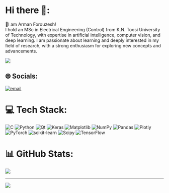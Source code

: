 

<!--
## Hi there 👋
**ArmanFz/ArmanFz** is a ✨ _special_ ✨ repository because its `README.md` (this file) appears on your GitHub profile.

Here are some ideas to get you started:

- 🔭 I’m currently working on ...
- 🌱 I’m currently learning ...
- 👯 I’m looking to collaborate on ...
- 🤔 I’m looking for help with ...
- 💬 Ask me about ...
- 📫 How to reach me: ...
- 😄 Pronouns: ...
- ⚡ Fun fact: ...
-->
# Hi there 👋:
🌟I am Arman Forouzesh!<br>I hold an MSc in Electrical Engineering (Control) from K.N. Toosi University of Technology, with expertise in artificial intelligence, computer vision, and deep learning. I am passionate about learning and deeply interested in my field of research, with a strong enthusiasm for exploring new concepts and
advancements.<br>

<a href="https://github.com/antonkomarev/github-profile-views-counter">
    <img src="https://komarev.com/ghpvc/?username=ArmanFz&style=for-the-badge">
</a>

## 🌐 Socials:
[![email](https://img.shields.io/badge/Email-D14836?logo=gmail&logoColor=white)](mailto:armanforouz0@gmail.com) 

# 💻 Tech Stack:
![C](https://img.shields.io/badge/c-%2300599C.svg?style=for-the-badge&logo=c&logoColor=white) ![Python](https://img.shields.io/badge/python-3670A0?style=for-the-badge&logo=python&logoColor=ffdd54) ![Qt](https://img.shields.io/badge/Qt-%23217346.svg?style=for-the-badge&logo=Qt&logoColor=white) ![Keras](https://img.shields.io/badge/Keras-%23D00000.svg?style=for-the-badge&logo=Keras&logoColor=white) ![Matplotlib](https://img.shields.io/badge/Matplotlib-%23ffffff.svg?style=for-the-badge&logo=Matplotlib&logoColor=black) ![NumPy](https://img.shields.io/badge/numpy-%23013243.svg?style=for-the-badge&logo=numpy&logoColor=white) ![Pandas](https://img.shields.io/badge/pandas-%23150458.svg?style=for-the-badge&logo=pandas&logoColor=white) ![Plotly](https://img.shields.io/badge/Plotly-%233F4F75.svg?style=for-the-badge&logo=plotly&logoColor=white) ![PyTorch](https://img.shields.io/badge/PyTorch-%23EE4C2C.svg?style=for-the-badge&logo=PyTorch&logoColor=white) ![scikit-learn](https://img.shields.io/badge/scikit--learn-%23F7931E.svg?style=for-the-badge&logo=scikit-learn&logoColor=white) ![Scipy](https://img.shields.io/badge/SciPy-%230C55A5.svg?style=for-the-badge&logo=scipy&logoColor=%white) ![TensorFlow](https://img.shields.io/badge/TensorFlow-%23FF6F00.svg?style=for-the-badge&logo=TensorFlow&logoColor=white)
# 📊 GitHub Stats:
<!--
![](https://github-readme-stats.vercel.app/api?username=armanfz&theme=dark&hide_border=true&include_all_commits=true&count_private=true)<br/>
![](https://github-readme-streak-stats.herokuapp.com/?user=armanfz&theme=dark&hide_border=true)<br/>
-->
![](https://github-readme-stats.vercel.app/api/top-langs/?username=armanfz&theme=dark&hide_border=true&include_all_commits=true&count_private=true&layout=compact)

---
[![](https://visitcount.itsvg.in/api?id=armanfz&icon=0&color=0)](https://visitcount.itsvg.in)

<!-- Proudly created with GPRM ( https://gprm.itsvg.in ) -->
